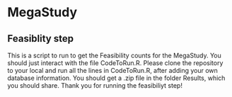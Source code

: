 # MegaStudy
## Feasiblity step
This is a script to run to get the Feasibility counts for the MegaStudy.
You should just interact with the file CodeToRun.R.
Please clone the repository to your local and run all the lines in CodeToRun.R, after adding your own database information.
You should get a .zip file in the folder Results, which you should share.
Thank you for running the feasibiliyt step!

